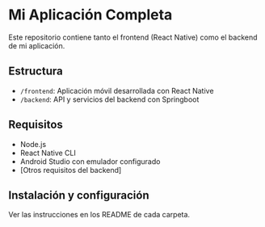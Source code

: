 # Mi Aplicación Completa

Este repositorio contiene tanto el frontend (React Native) como el backend de mi aplicación.

## Estructura
- `/frontend`: Aplicación móvil desarrollada con React Native
- `/backend`: API y servicios del backend con Springboot

## Requisitos
- Node.js
- React Native CLI
- Android Studio con emulador configurado
- [Otros requisitos del backend]

## Instalación y configuración
Ver las instrucciones en los README de cada carpeta.
